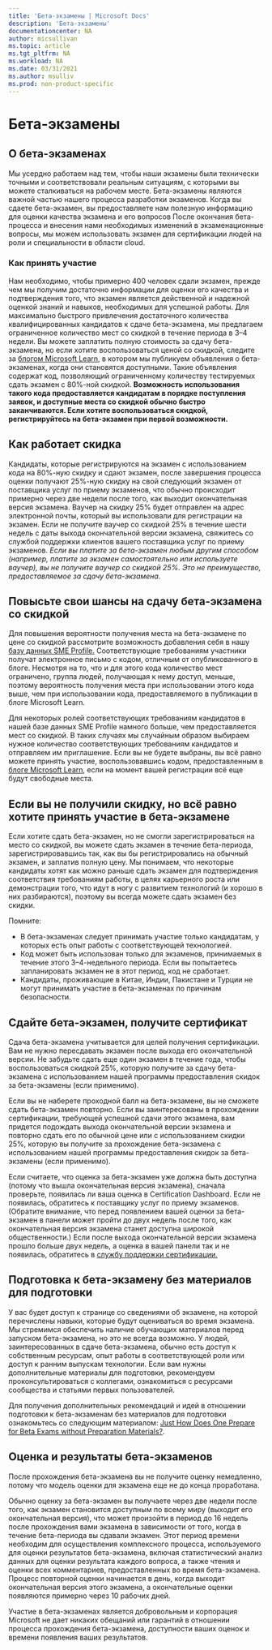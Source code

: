 ```yaml
---
title: 'Бета-экзамены | Microsoft Docs'
description: 'Бета-экзамены' 
documentationcenter: NA 
author: micsullivan
ms.topic: article
ms.tgt_pltfrm: NA
ms.workload: NA
ms.date: 03/31/2021
ms.author: msulliv
ms.prod: non-product-specific
---
```

# Бета-экзамены

## О бета-экзаменах

Мы усердно работаем над тем, чтобы наши экзамены были технически точными и соответствовали реальным ситуациям, с которыми вы можете сталкиваться на рабочем месте. Бета-экзамены являются важной частью нашего процесса разработки экзаменов. Когда вы сдаете бета-экзамен, вы предоставляете нам полезную информацию для оценки качества экзамена и его вопросов После окончания бета-процесса и внесения нами необходимых изменений в экзаменационные вопросы, мы можем использовать экзамен для сертификации людей на роли и специальности в области cloud.

### Как принять участие

Нам необходимо, чтобы примерно 400 человек сдали экзамен, прежде чем мы получим достаточно информации для оценки его качества и подтверждения того, что экзамен является действенной и надежной оценкой знаний и навыков, необходимых для успешной работы. Для максимально быстрого привлечения достаточного количества квалифицированных кандидатов к сдаче бета-экзамена, мы предлагаем ограниченное количество мест со скидкой в течение периода в 3–4 недели. Вы можете заплатить полную стоимость за сдачу бета-экзамена, но если хотите воспользоваться ценой со скидкой, следите за [блогом Microsoft Learn](https://aka.ms/learningblog), в котором мы публикуем объявления о бета-экзаменах, когда они становятся доступными. Такие объявления содержат код, позволяющий ограниченному количеству тестируемых сдать экзамен с 80%-ной скидкой. **Возможность использования такого кода предоставляется кандидатам в порядке поступления заявок, и доступные места со скидкой обычно быстро заканчиваются. Если хотите воспользоваться скидкой, регистрируйтесь на бета-экзамен при первой возможности.**

## Как работает скидка

Кандидаты, которые регистрируются на экзамен с использованием кода на 80%-ную скидку и сдают экзамен, после завершения процесса оценки получают 25%-ную скидку на свой следующий экзамен от поставщика услуг по приему экзаменов, что обычно происходит примерно через две недели после того, как выходит окончательная версия экзамена. Ваучер на скидку 25% будет отправлен на адрес электронной почты, который вы использовали для регистрации на экзамен. Если не получите ваучер со скидкой 25% в течение шести недель с даты выхода окончательной версии экзамена, свяжитесь со службой поддержки клиентов вашего поставщика услуг по приему экзаменов. *Если вы платите за бета-экзамен любым другим способом (например, платите за экзамен самостоятельно или используете ваучер), вы не получите ваучер со скидкой 25%. Это не преимущество, предоставляемое за сдачу бета-экзамена.*

## Повысьте свои шансы на сдачу бета-экзамена со скидкой

Для повышения вероятности получения места на бета-экзамене по цене со скидкой рассмотрите возможность добавления себя в нашу [базу данных SME Profile.](https://query.prod.cms.rt.microsoft.com/cms/api/am/binary/RE231z1) Соответствующие требованиям участники получат электронное письмо с кодом, отличным от опубликованного в блоге. Несмотря на то, что и для этого кода количество мест ограничено, группа людей, получающая к нему доступ, меньше, поэтому вероятность получения места при использовании этого кода выше, чем при использовании кода, предоставляемого в публикации в блоге Microsoft Learn.

Для некоторых ролей соответствующих требованиям кандидатов в нашей базе данных SME Profile намного больше, чем предоставляется мест со скидкой. В таких случаях мы случайным образом выбираем нужное количество соответствующих требованиям кандидатов и отправляем им приглашение. Если вы не будете выбраны, вы всё равно можете принять участие, воспользовавшись кодом, предоставленным в [блоге Microsoft Learn](https://aka.ms/learningblog), если на момент вашей регистрации всё еще будут свободные места.

## Если вы не получили скидку, но всё равно хотите принять участие в бета-экзамене

Если хотите сдать бета-экзамен, но не смогли зарегистрироваться на место со скидкой, вы можете сдать экзамен в течение бета-периода, зарегистрировавшись так, как вы бы регистрировались на обычный экзамен, и заплатив полную цену. Мы понимаем, что некоторые кандидаты хотят как можно раньше сдать экзамен для подтверждения соответствия требованиям работы, в целях карьерного роста или демонстрации того, что идут в ногу с развитием технологий (и хорошо в них разбираются), поэтому вы всегда можете сдать экзамен без скидки.

Помните:

- В бета-экзаменах следует принимать участие только кандидатам, у которых есть опыт работы с соответствующей технологией.
- Код может быть использован только для экзаменов, принимаемых в течение этого 3–4-недельного периода. Если вы попытаетесь запланировать экзамен не в этот период, код не сработает.  
- Кандидаты, проживающие в Китае, Индии, Пакистане и Турции не могут принимать участие в бета-экзаменах по причинам безопасности.

## Сдайте бета-экзамен, получите сертификат

Сдача бета-экзамена учитывается для целей получения сертификации. Вам не нужно пересдавать экзамен после выхода его окончательной версии. Не забудьте сдать еще один экзамен в течение года, чтобы воспользоваться скидкой 25%, которую получите за сдачу бета-экзамена с использованием нашей программы предоставления скидок за бета-экзамены (если применимо).

Если вы не наберете проходной балл на бета-экзамене, вы не сможете сдать бета-экзамен повторно. Если вы заинтересованы в прохождении сертификации, требующей успешной сдачи этого экзамена, вам придется подождать выхода окончательной версии экзамена и повторно сдать его по обычной цене или с использованием скидки 25%, которую вы получите за прохождение бета-экзамена с использованием нашей программы предоставления скидок за бета-экзамены (если применимо).

Если считаете, что оценка за бета-экзамен уже должна быть доступна (потому что вышла окончательная версия экзамена), сначала проверьте, появилась ли ваша оценка в Certification Dashboard. Если не появилась, обратитесь к поставщику услуг по приему экзаменов. (Обратите внимание, что перед появлением вашей оценки за бета-экзамен в панели может пройти до двух недель после того, как окончательная версия экзамена станет доступна широкой общественности.) Если после выхода окончательной версии экзамена прошло больше двух недель, а оценка в вашей панели так и не появилась, обратитесь в [службу поддержки сертификации.](https://aka.ms/mcpforum)

## Подготовка к бета-экзамену без материалов для подготовки

У вас будет доступ к странице со сведениями об экзамене, на которой перечислены навыки, которые будут оцениваться во время экзамена. Мы стремимся обеспечить наличие обучающих материалов перед запуском бета-экзамена, но это не всегда возможно. У людей, заинтересованных в сдаче бета-экзамена, обычно есть доступ к собственным ресурсам, опыт работы в соответствующей роли или доступ к ранним выпускам технологии. Если вам нужны дополнительные материалы для подготовки, рекомендуем проконсультироваться с коллегами, ознакомиться с ресурсами сообщества и статьями первых пользователей.

Для получения дополнительных рекомендаций и идей в отношении подготовки к бета-экзаменам без материалов для подготовки ознакомьтесь со следующим материалом: [Just How Does One Prepare for Beta Exams without Preparation Materials?](/learn/certifications/posts/just-how-does-one-prepare-for-beta-exams-without-preparation-materials).

## Оценка и результаты бета-экзаменов

После прохождения бета-экзамена вы не получите оценку немедленно, потому что модель оценки для экзамена еще не до конца проработана.

Обычно оценку за бета-экзамен вы получаете через две недели после того, как экзамен становится доступным по всему миру (выходит его окончательная версия), что может произойти в период до 16 недель после прохождения вами экзамена в зависимости от того, когда в течение бета-периода вы сдавали экзамен. Этот период времени необходим для осуществления комплексного процесса, используемого для оценки результатов бета-экзамена, включая статистический анализ данных для оценки результата каждого вопроса, а также чтения и оценки всех комментариев, предоставленных во время бета-экзамена. Процесс повторной оценки начинается в день, когда выходит окончательная версия этого экзамена, а окончательные оценки появляются примерно через 10 рабочих дней.

Участие в бета-экзаменах является добровольным и корпорация Microsoft не дает никаких обещаний или гарантий в отношении процесса прохождения бета-экзамена, доступности ваших оценок и времени появления ваших результатов.
